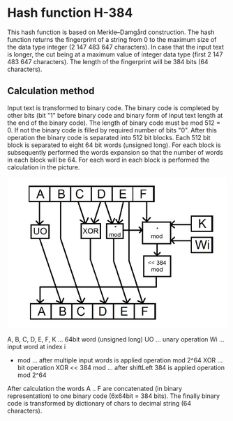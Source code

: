 # Hash function H-384
This hash function is based on Merkle–Damgård construction.
The hash function returns the fingerprint of a string from 0 to the maximum size of the data type integer (2 147 483 647 characters).
In case that the input text is longer, the cut being at a maximum value of integer data type (first 2 147 483 647 characters).
The length of the fingerprint will be 384 bits (64 characters).

## Calculation method
Input text is transformed to binary code. The binary code is completed by other bits
(bit "1" before binary code and binary form of input text length at the end of the binary code).
The length of binary code must be mod 512 = 0. If not the binary code is filled by required number of bits "0".
After this operation the binary code is separated into 512 bit blocks.
Each 512 bit block is separated to eight 64 bit words (unsigned long).
For each block is subsequently performed the words expansion so that the number of words in each block will be 64.
For each word in each block is performed the calculation in the picture.

![alt tag](https://raw.githubusercontent.com/jaromir92/Hash/master/img/schema.png)

A, B, C, D, E, F, K … 64bit word (unsigned long)
UO … unary operation
Wi … input word at index i
* mod … after multiple input words is applied operation mod 2^64 
XOR … bit operation XOR
<< 384 mod … after shiftLeft 384 is applied operation mod 2^64

After calculation the words A .. F are concatenated (in binary representation) to one binary code (6x64bit = 384 bits).
The finally binary code is transformed by dictionary of chars to decimal string (64 characters).